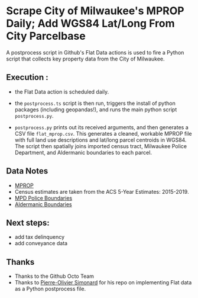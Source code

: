 # Scrape City of Milwaukee's MPROP Daily; Add WGS84 Lat/Long From City Parcelbase

A postprocess script in Github's Flat Data actions is used to fire a Python script that collects key property data from the City of Milwaukee.

## Execution :

- the Flat Data action is scheduled daily.

- the `postprocess.ts` script is then run, triggers the install of python packages (including geopandas!), and runs the main python script `postprocess.py`.

- `postprocess.py` prints out its received arguments, and then generates a CSV file `flat_mprop.csv`. This generates a cleaned, workable MPROP file with full land use descriptions and lat/long parcel centroids in WGS84. The script then spatially joins imported census tract, Milwaukee Police Department, and Aldermanic boundaries to each parcel.

## Data Notes

- [MPROP](https://data.milwaukee.gov/dataset/mprop)
- Census estimates are taken from the ACS 5-Year Estimates: 2015-2019.
- [MPD Police Boundaries](https://data.milwaukee.gov/dataset/mpd-stations)
- [Aldermanic Boundaries](https://data.milwaukee.gov/dataset/aldermanic-districts)


## Next steps:
- add tax delinquency
- add conveyance data


## Thanks

- Thanks to the Github Octo Team
- Thanks to [Pierre-Olivier Simonard](https://github.com/pierrotsmnrd/flat_data_py_example) for his repo on implementing Flat data as a Python postprocess file.


